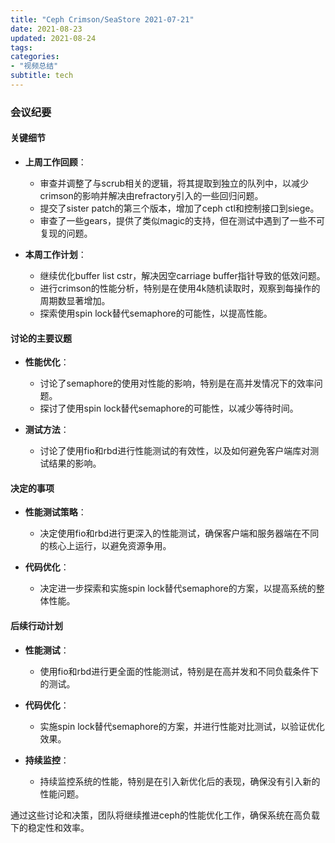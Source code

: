 ```yaml
---
title: "Ceph Crimson/SeaStore 2021-07-21"
date: 2021-08-23
updated: 2021-08-24
tags:
categories:
- "视频总结"
subtitle: tech
---
```



### 会议纪要

#### 关键细节
- **上周工作回顾**：
  - 审查并调整了与scrub相关的逻辑，将其提取到独立的队列中，以减少crimson的影响并解决由refractory引入的一些回归问题。
  - 提交了sister patch的第三个版本，增加了ceph ctl和控制接口到siege。
  - 审查了一些gears，提供了类似magic的支持，但在测试中遇到了一些不可复现的问题。

- **本周工作计划**：
  - 继续优化buffer list cstr，解决因空carriage buffer指针导致的低效问题。
  - 进行crimson的性能分析，特别是在使用4k随机读取时，观察到每操作的周期数显著增加。
  - 探索使用spin lock替代semaphore的可能性，以提高性能。

#### 讨论的主要议题
- **性能优化**：
  - 讨论了semaphore的使用对性能的影响，特别是在高并发情况下的效率问题。
  - 探讨了使用spin lock替代semaphore的可能性，以减少等待时间。

- **测试方法**：
  - 讨论了使用fio和rbd进行性能测试的有效性，以及如何避免客户端库对测试结果的影响。

#### 决定的事项
- **性能测试策略**：
  - 决定使用fio和rbd进行更深入的性能测试，确保客户端和服务器端在不同的核心上运行，以避免资源争用。

- **代码优化**：
  - 决定进一步探索和实施spin lock替代semaphore的方案，以提高系统的整体性能。

#### 后续行动计划
- **性能测试**：
  - 使用fio和rbd进行更全面的性能测试，特别是在高并发和不同负载条件下的测试。

- **代码优化**：
  - 实施spin lock替代semaphore的方案，并进行性能对比测试，以验证优化效果。

- **持续监控**：
  - 持续监控系统的性能，特别是在引入新优化后的表现，确保没有引入新的性能问题。

通过这些讨论和决策，团队将继续推进ceph的性能优化工作，确保系统在高负载下的稳定性和效率。